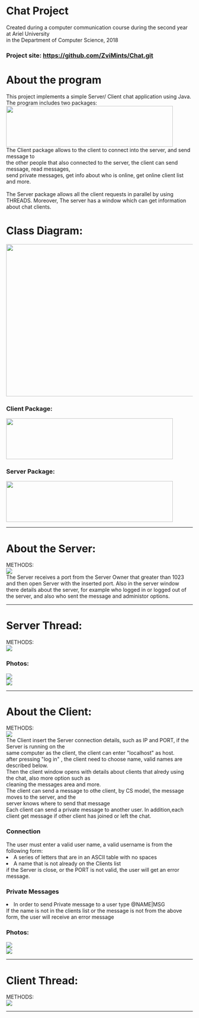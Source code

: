 <h1>Chat Project</h1>  
 Created during a computer communication course during the second year at Ariel University 
 <br>
 in the Department of Computer Science, 2018
<h3>Project site: <a href=https://github.com/ZviMints/Chat.git>https://github.com/ZviMints/Chat.git</a></h3>
<h1>About the program</h1>
This project implements a simple Server/ Client chat application using Java.
The program includes two packages:
<br>
<img src="./img/packages.jpg" width="450px" height="110px">
<br>
The Client package allows to the client to connect into the server, and send message to 
<br>
the other people that also connected to the server, the client can send message, read messages,
<br>
send private messages, get info about who is online, get online client list and more.
<br><br>
The Server package allows all the client requests in parallel by using THREADS.
Moreover, The server has a  window which can get information about chat clients.
<br>
<h1>Class Diagram:</h1>
<img src="./img/javadoc_classdiagram.png"  width="800px" height="410px">
<h3>Client Package:</h3>
<img src="./img/P_Client.jpg" width="450px" height="110px">
<h3>Server Package:</h3>
<img src="./img/P_Server.jpg" width="450px" height="110px">
<hr>
<h1>About the Server:</h1>
METHODS: 
<br>
<img src="./img/javadoc_Server.jpg" > 
<br>
The Server receives a port from the Server Owner that  greater than 1023 and then open Server with the inserted port.
Also in the server window there details about the server, for example who logged in or logged out of the server, and also who sent the message and administor options.
<hr>
<h1>Server Thread:</h1>
METHODS:
<br>
<img src="./img/javadoc_THREADServer.jpg">
<h3>Photos:</h3>
<img src="./img/Server.jpg">
<br>
<img src="./img/win_server.jpg">
<hr>
<h1>About the Client:</h1>
METHODS:
<br>
<img src="./img/javadoc_Client.jpg" > 
<br>
The Client insert the Server connection details, such as IP and PORT, if the Server is running on the
<br> 
same computer as the client, the client can enter "localhost" as host.
<br>
after pressing "log in" , the client need to choose name, valid names are described below.
<br>
Then the client window opens with details about clients that alredy using the chat, also more option such as
<br>
cleaning the messages area and more.
<br>
The client can send a message to othe client, by CS model, the message moves to the server, and the 
<br>
server knows where to send that message
<br>
Each client can send a private message to another user.
In addition,each client get message if other client has joined or left the chat.
<h3>Connection</h3>
<list>
The user must enter a valid user name, a valid username is from the following form:
<li>A series of letters that are in an ASCII table with no spaces</li>
<li>A name that is not already on the Clients list</li>
</list>
if the Server is close, or the PORT is not valid, the user will get an error message.
</br>
<h3>Private Messages</h3>
<list>
<li>In order to send Private message to a user type @NAME|MSG</li>
If the name is not in the clients list or the message is not from the above form, the user will receive an error message
</list>
<h3>Photos:</h3>
<img src="./img/createclient.jpg">
<br>
<img src="./img/win_client.jpg">
<hr>
<h1>Client Thread:</h1>
METHODS:
<br>
<img src="./img/javadoc_THREADClient.jpg">
<hr>


